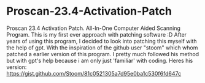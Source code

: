 # Proscan-23.4-Activation-Patch
Proscan 23.4 Activation Patch. All-In-One Computer Aided Scanning Program.
This is my first ever approach with patching software :D
After years of using this program, I decided to look into patching this myself with the help of gpt. With the inspiration of the github user "stoom" which whom patched a earlier version of this program. 
I pretty much followed his method but with gpt's help because i am only just 'familiar' with coding.
Heres his version: https://gist.github.com/Stoom/81c0521305a7d95e0ba1c530f6fd647c

